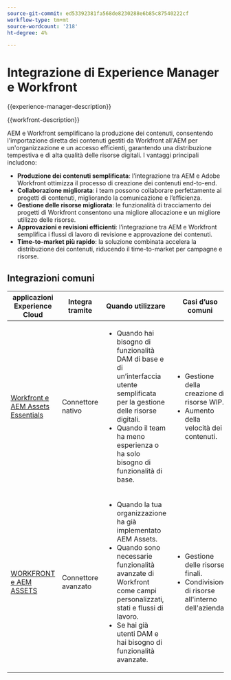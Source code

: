 ```yaml
---
source-git-commit: ed53392381fa568de8230288e6b85c87540222cf
workflow-type: tm+mt
source-wordcount: '218'
ht-degree: 4%

---
```



# Integrazione di Experience Manager e Workfront

{{experience-manager-description}}

{{workfront-description}}

AEM e Workfront semplificano la produzione dei contenuti, consentendo l&#39;importazione diretta dei contenuti gestiti da Workfront all&#39;AEM per un&#39;organizzazione e un accesso efficienti, garantendo una distribuzione tempestiva e di alta qualità delle risorse digitali. I vantaggi principali includono:

+ **Produzione dei contenuti semplificata**: l’integrazione tra AEM e Adobe Workfront ottimizza il processo di creazione dei contenuti end-to-end.
+ **Collaborazione migliorata**: i team possono collaborare perfettamente ai progetti di contenuti, migliorando la comunicazione e l’efficienza.
+ **Gestione delle risorse migliorata**: le funzionalità di tracciamento dei progetti di Workfront consentono una migliore allocazione e un migliore utilizzo delle risorse.
+ **Approvazioni e revisioni efficienti**: l’integrazione tra AEM e Workfront semplifica i flussi di lavoro di revisione e approvazione dei contenuti.
+ **Time-to-market più rapido**: la soluzione combinata accelera la distribuzione dei contenuti, riducendo il time-to-market per campagne e risorse.

## Integrazioni comuni

<table>
    <thead>
        <tr>
            <th>applicazioni Experience Cloud</th>
            <th>Integra tramite</th>
            <th>Quando utilizzare</th>
            <th>Casi d’uso comuni</th>
        </tr>
    </thead>
    <tbody>
        <tr>
            <td><a href="https://experienceleague.adobe.com/docs/experience-manager-learn/assets-essentials/workfront/configure.html?lang=it" target="_blank" rel="noreferrer">Workfront e AEM Assets Essentials</a></td>
            <td>Connettore nativo</td>
            <td>
              <ul>
                <li>Quando hai bisogno di funzionalità DAM di base e di un’interfaccia utente semplificata per la gestione delle risorse digitali.</li>
                <li>Quando il team ha meno esperienza o ha solo bisogno di funzionalità di base.</li>
              </ul>
            </td>
            <td>
                <ul>
                  <li>Gestione della creazione di risorse WIP.</li>
                  <li>Aumento della velocità dei contenuti.</li>
                </ul>
            </td>
        </tr>
        <tr>
            <td><a href="https://experienceleague.adobe.com/docs/experience-manager-learn/assets/workfront/enhanced-connector/aem-experts-series/overview.html" target="_blank" rel="noreferrer">WORKFRONT e AEM ASSETS</a></td>
            <td>Connettore avanzato</td>
            <td>
                <ul>
                    <li>Quando la tua organizzazione ha già implementato AEM Assets.</li>
                    <li>Quando sono necessarie funzionalità avanzate di Workfront come campi personalizzati, stati e flussi di lavoro.</li>
                    <li>Se hai già utenti DAM e hai bisogno di funzionalità avanzate.</li>
                </ul>
            </td>
            <td>
              <ul>
                <li>Gestione delle risorse finali.</li>
                <li>Condivisione di risorse all'interno dell'azienda.</li>
              </ul>
            </td>
        </tr>
    </tbody>          
</table>
